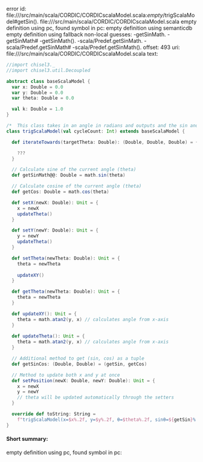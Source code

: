 error id: file://<WORKSPACE>/src/main/scala/CORDIC/CORDICscalaModel.scala:_empty_/trigScalaModel#getSin().
file://<WORKSPACE>/src/main/scala/CORDIC/CORDICscalaModel.scala
empty definition using pc, found symbol in pc: 
empty definition using semanticdb
empty definition using fallback
non-local guesses:
	 -getSinMath.
	 -getSinMath#
	 -getSinMath().
	 -scala/Predef.getSinMath.
	 -scala/Predef.getSinMath#
	 -scala/Predef.getSinMath().
offset: 493
uri: file://<WORKSPACE>/src/main/scala/CORDIC/CORDICscalaModel.scala
text:
```scala
//import chisel3._
//import chisel3.util.Decoupled

abstract class baseScalaModel {
  var x: Double = 0.0
  var y: Double = 0.0
  var theta: Double = 0.0

  val k: Double = 1.0
}

/*  This class takes in an angle in radians and outputs and the sin and cosine of the angle*/
class trigScalaModel(val cycleCount: Int) extends baseScalaModel {

  def iterateTowards(targetTheta: Double): (Double, Double, Double) = {

    ???
  }

  // Calculate sine of the current angle (theta)
  def getSinMath@@: Double = math.sin(theta)

  // Calculate cosine of the current angle (theta)
  def getCos: Double = math.cos(theta)

  def setX(newX: Double): Unit = {
    x = newX
    updateTheta()
  }

  def setY(newY: Double): Unit = {
    y = newY
    updateTheta()
  }

  def setTheta(newTheta: Double): Unit = {
    theta = newTheta
    
    updateXY()
  }

  def getTheta(newTheta: Double): Unit = {
    theta = newTheta
  }

  def updateXY(): Unit = {
    theta = math.atan2(y, x) // calculates angle from x-axis
  }
  
  def updateTheta(): Unit = {
    theta = math.atan2(y, x) // calculates angle from x-axis
  }

  // Additional method to get (sin, cos) as a tuple
  def getSinCos: (Double, Double) = (getSin, getCos)

  // Method to update both x and y at once
  def setPosition(newX: Double, newY: Double): Unit = {
    x = newX
    y = newY
    // theta will be updated automatically through the setters
  }

  override def toString: String =
    f"trigScalaModel(x=$x%.2f, y=$y%.2f, θ=$theta%.2f, sinθ=${getSin}%.2f, cosθ=${getCos}%.2f, cycles=$cycleCount)"
}

```


#### Short summary: 

empty definition using pc, found symbol in pc: 